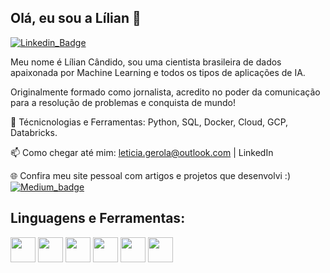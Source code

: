 ## Olá, eu sou a Lílian 👋
[![Linkedin_Badge](https://img.shields.io/badge/LinkedIn-0077B5?style=for-the-badge&logo=linkedin&logoColor=white&link=http://www.linkedin.com/in/liliancandido/)](http://www.linkedin.com/in/liliancandido/)


Meu nome é Lílian Cândido, sou uma cientista brasileira de dados apaixonada por Machine Learning e todos os tipos de aplicações de IA.

Originalmente formado como jornalista, acredito no poder da comunicação para a resolução de problemas e conquista de mundo!

👯 Técnicnologias e Ferramentas: Python, SQL, Docker, Cloud, GCP, Databricks.

📫 Como chegar até mim: leticia.gerola@outlook.com | LinkedIn

🌐 Confira meu site pessoal com artigos e projetos que desenvolvi :) 
[![Medium_badge](https://img.shields.io/badge/Medium-12100E?style=for-the-badge&logo=medium&logoColor=white&link=https://medium.com/@liliancandido)](https://medium.com/@liliancandido/)



## Linguagens e Ferramentas:
<p >
<img src="https://cdn.jsdelivr.net/gh/devicons/devicon/icons/python/python-original.svg" width="40" height="40"/>
<img src="https://cdn.jsdelivr.net/gh/devicons/devicon/icons/mongodb/mongodb-original.svg" width="40" height="40"/>
<img src="https://cdn.jsdelivr.net/gh/devicons/devicon/icons/jupyter/jupyter-original.svg" width="40" height="40"/>
<img src="https://cdn.jsdelivr.net/gh/devicons/devicon/icons/vscode/vscode-original.svg" width="40" height="40"/>
<img src="https://cdn.jsdelivr.net/gh/devicons/devicon/icons/pycharm/pycharm-original.svg" width="40" height="40"/>
<img src="https://cdn.jsdelivr.net/gh/devicons/devicon/icons/git/git-original.svg" width="40" height="40"/>
      
<!--
**aguilar-lc/aguilar-lc** is a ✨ _special_ ✨ repository because its `README.md` (this file) appears on your GitHub profile.

Here are some ideas to get you started:

- 🔭 I’m currently working on ...
- 🌱 I’m currently learning ...
- 👯 I’m looking to collaborate on ...
- 🤔 I’m looking for help with ...
- 💬 Ask me about ...
📫 Como chegar até mim: aguilar.lc@hotmail.com
- 😄 Pronouns: ...
- ⚡ Fun fact: ...
-->



